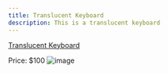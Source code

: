 ```yaml
---
title: Translucent Keyboard
description: This is a translucent keyboard
---
```


[Translucent Keyboard](products/tl-kb)

Price: $100
![image](/img/translucent-keyboard.jpg)